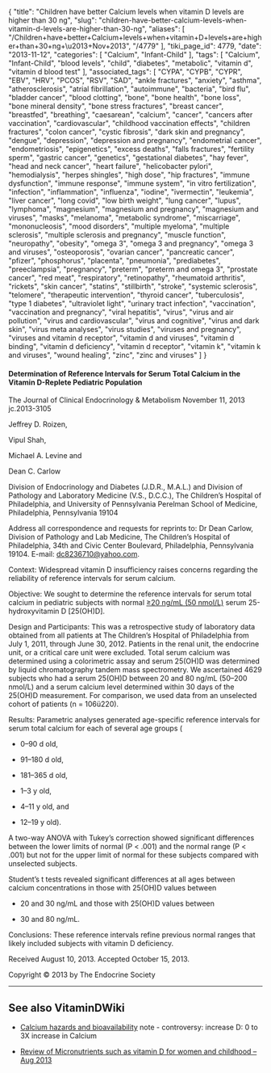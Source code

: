 {
    "title": "Children have better Calcium levels when vitamin D levels are higher than 30 ng",
    "slug": "children-have-better-calcium-levels-when-vitamin-d-levels-are-higher-than-30-ng",
    "aliases": [
        "/Children+have+better+Calcium+levels+when+vitamin+D+levels+are+higher+than+30+ng+\u2013+Nov+2013",
        "/4779"
    ],
    "tiki_page_id": 4779,
    "date": "2013-11-12",
    "categories": [
        "Calcium",
        "Infant-Child"
    ],
    "tags": [
        "Calcium",
        "Infant-Child",
        "blood levels",
        "child",
        "diabetes",
        "metabolic",
        "vitamin d",
        "vitamin d blood test"
    ],
    "associated_tags": [
        "CYPA",
        "CYPB",
        "CYPR",
        "EBV",
        "HRV",
        "PCOS",
        "RSV",
        "SAD",
        "ankle fractures",
        "anxiety",
        "asthma",
        "atherosclerosis",
        "atrial fibrillation",
        "autoimmune",
        "bacteria",
        "bird flu",
        "bladder cancer",
        "blood clotting",
        "bone",
        "bone health",
        "bone loss",
        "bone mineral density",
        "bone stress fractures",
        "breast cancer",
        "breastfed",
        "breathing",
        "caesarean",
        "calcium",
        "cancer",
        "cancers after vaccination",
        "cardiovascular",
        "childhood vaccination effects",
        "children fractures",
        "colon cancer",
        "cystic fibrosis",
        "dark skin and pregnancy",
        "dengue",
        "depression",
        "depression and pregnancy",
        "endometrial cancer",
        "endometriosis",
        "epigenetics",
        "excess deaths",
        "falls fractures",
        "fertility sperm",
        "gastric cancer",
        "genetics",
        "gestational diabetes",
        "hay fever",
        "head and neck cancer",
        "heart failure",
        "helicobacter pylori",
        "hemodialysis",
        "herpes shingles",
        "high dose",
        "hip fractures",
        "immune dysfunction",
        "immune response",
        "immune system",
        "in vitro fertilization",
        "infection",
        "inflammation",
        "influenza",
        "iodine",
        "ivermectin",
        "leukemia",
        "liver cancer",
        "long covid",
        "low birth weight",
        "lung cancer",
        "lupus",
        "lymphoma",
        "magnesium",
        "magnesium and pregnancy",
        "magnesium and viruses",
        "masks",
        "melanoma",
        "metabolic syndrome",
        "miscarriage",
        "mononucleosis",
        "mood disorders",
        "multiple myeloma",
        "multiple sclerosis",
        "multiple sclerosis and pregnancy",
        "muscle function",
        "neuropathy",
        "obesity",
        "omega 3",
        "omega 3 and pregnancy",
        "omega 3 and viruses",
        "osteoporosis",
        "ovarian cancer",
        "pancreatic cancer",
        "pfizer",
        "phosphorus",
        "placenta",
        "pneumonia",
        "prediabetes",
        "preeclampsia",
        "pregnancy",
        "preterm",
        "preterm and omega 3",
        "prostate cancer",
        "red meat",
        "respiratory",
        "retinopathy",
        "rheumatoid arthritis",
        "rickets",
        "skin cancer",
        "statins",
        "stillbirth",
        "stroke",
        "systemic sclerosis",
        "telomere",
        "therapeutic intervention",
        "thyroid cancer",
        "tuberculosis",
        "type 1 diabetes",
        "ultraviolet light",
        "urinary tract infection",
        "vaccination",
        "vaccination and pregnancy",
        "viral hepatitis",
        "virus",
        "virus and air pollution",
        "virus and cardiovascular",
        "virus and cognitive",
        "virus and dark skin",
        "virus meta analyses",
        "virus studies",
        "viruses and pregnancy",
        "viruses and vitamin d receptor",
        "vitamin d and viruses",
        "vitamin d binding",
        "vitamin d deficiency",
        "vitamin d receptor",
        "vitamin k",
        "vitamin k and viruses",
        "wound healing",
        "zinc",
        "zinc and viruses"
    ]
}


#### Determination of Reference Intervals for Serum Total Calcium in the Vitamin D-Replete Pediatric Population

The Journal of Clinical Endocrinology & Metabolism November 11, 2013 jc.2013-3105

Jeffrey D. Roizen,

Vipul Shah,

Michael A. Levine and

Dean C. Carlow

Division of Endocrinology and Diabetes (J.D.R., M.A.L.) and Division of Pathology and Laboratory Medicine (V.S., D.C.C.), The Children’s Hospital of Philadelphia, and University of Pennsylvania Perelman School of Medicine, Philadelphia, Pennsylvania 19104

Address all correspondence and requests for reprints to: Dr Dean Carlow, Division of Pathology and Lab Medicine, The Children’s Hospital of Philadelphia, 34th and Civic Center Boulevard, Philadelphia, Pennsylvania 19104. E-mail: dc8236710@yahoo.com.

Context: Widespread vitamin D insufficiency raises concerns regarding the reliability of reference intervals for serum calcium.

Objective: We sought to determine the reference intervals for serum total calcium in pediatric subjects with normal [≥20 ng/mL (50 nmol/L)](≥20%20ng/mL%20(50%20nmol/L)) serum 25-hydroxyvitamin D <span>[25(OH)D]</span>.

Design and Participants: This was a retrospective study of laboratory data obtained from all patients at The Children’s Hospital of Philadelphia from July 1, 2011, through June 30, 2012. Patients in the renal unit, the endocrine unit, or a critical care unit were excluded. Total serum calcium was determined using a colorimetric assay and serum 25(OH)D was determined by liquid chromatography tandem mass spectrometry. We ascertained 4629 subjects who had a serum 25(OH)D between 20 and 80 ng/mL (50–200 nmol/L) and a serum calcium level determined within 30 days of the 25(OH)D measurement. For comparison, we used data from an unselected cohort of patients (n = 106ü220).

Results: Parametric analyses generated age-specific reference intervals for serum total calcium for each of several age groups (

* 0–90 d old, 

* 91–180 d old, 

* 181–365 d old, 

* 1–3 y old, 

* 4–11 y old, and 

* 12–19 y old). 

A two-way ANOVA with Tukey’s correction showed significant differences between the lower limits of normal (P < .001) and the normal range (P < .001) but not for the upper limit of normal for these subjects compared with unselected subjects. 

Student’s t tests revealed significant differences at all ages between calcium concentrations in those with 25(OH)D values between 

* 20 and 30 ng/mL and those with 25(OH)D values between 

* 30 and 80 ng/mL.

Conclusions: These reference intervals refine previous normal ranges that likely included subjects with vitamin D deficiency.

Received August 10, 2013.     Accepted October 15, 2013.

Copyright © 2013 by The Endocrine Society

---

## See also VitaminDWiki

* [Calcium hazards and bioavailability](/tags/calcium-hazards-and-bioavailability.html) note - controversy: increase D:  0 to 3X increase in Calcium

* [Review of Micronutrients such as vitamin D for women and childhood – Aug 2013](/posts/review-of-micronutrients-such-as-vitamin-d-for-women-and-childhood)